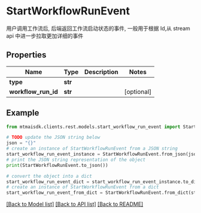 # StartWorkflowRunEvent

用户调用工作流后, 后端返回工作流启动状态的事件, 一般用于根据 Id,从 stream api 中进一步拉取更加详细的事件

## Properties

Name | Type | Description | Notes
------------ | ------------- | ------------- | -------------
**type** | **str** |  | 
**workflow_run_id** | **str** |  | [optional] 

## Example

```python
from mtmaisdk.clients.rest.models.start_workflow_run_event import StartWorkflowRunEvent

# TODO update the JSON string below
json = "{}"
# create an instance of StartWorkflowRunEvent from a JSON string
start_workflow_run_event_instance = StartWorkflowRunEvent.from_json(json)
# print the JSON string representation of the object
print(StartWorkflowRunEvent.to_json())

# convert the object into a dict
start_workflow_run_event_dict = start_workflow_run_event_instance.to_dict()
# create an instance of StartWorkflowRunEvent from a dict
start_workflow_run_event_from_dict = StartWorkflowRunEvent.from_dict(start_workflow_run_event_dict)
```
[[Back to Model list]](../README.md#documentation-for-models) [[Back to API list]](../README.md#documentation-for-api-endpoints) [[Back to README]](../README.md)


